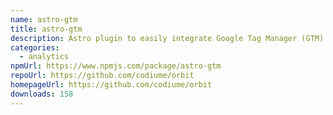 ```yaml
---
name: astro-gtm
title: astro-gtm
description: Astro plugin to easily integrate Google Tag Manager (GTM) into your astro site
categories:
  - analytics
npmUrl: https://www.npmjs.com/package/astro-gtm
repoUrl: https://github.com/codiume/orbit
homepageUrl: https://github.com/codiume/orbit
downloads: 158
---
```

